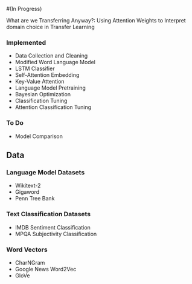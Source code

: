 #(In Progress) 

What are we Transferring Anyway?: Using Attention Weights to Interpret domain choice in Transfer Learning

###  Implemented
* Data Collection and Cleaning
* Modified Word Language Model
* LSTM Classifier
* Self-Attention Embedding
* Key-Value Attention
* Language Model Pretraining
* Bayesian Optimization 
* Classification Tuning
* Attention Classification Tuning

### To Do
* Model Comparison

## Data

### Language Model Datasets
* Wikitext-2
* Gigaword
* Penn Tree Bank

### Text Classification Datasets
* IMDB Sentiment Classification
* MPQA Subjectivity Classification

### Word Vectors
* CharNGram
* Google News Word2Vec
* GloVe
